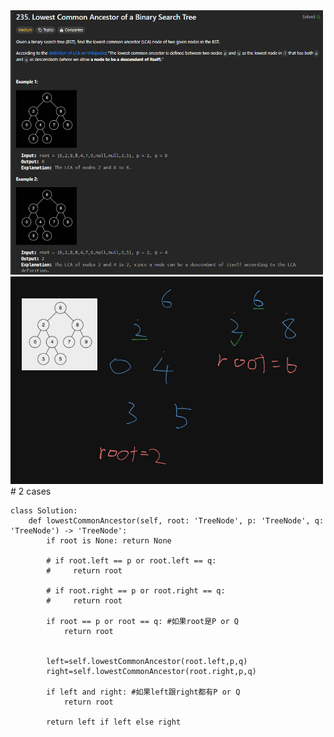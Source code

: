 <img src="photo/235. Lowest Common Ancestor of a Binary Search Tree.jpg" width="500">
<img src="draw/235. Lowest Common Ancestor of a Binary Search Tree.jpg" width="500">
# 2 cases

```
class Solution:
    def lowestCommonAncestor(self, root: 'TreeNode', p: 'TreeNode', q: 'TreeNode') -> 'TreeNode':
        if root is None: return None

        # if root.left == p or root.left == q:
        #     return root

        # if root.right == p or root.right == q:
        #     return root

        if root == p or root == q: #如果root是P or Q
            return root

        
        left=self.lowestCommonAncestor(root.left,p,q)
        right=self.lowestCommonAncestor(root.right,p,q)

        if left and right: #如果left跟right都有P or Q
            return root

        return left if left else right
```
